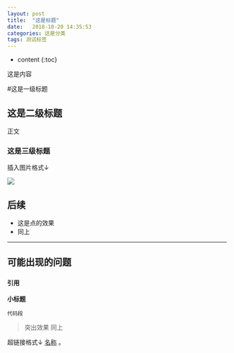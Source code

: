 ```yaml
---
layout: post 
title:  "这是标题"
date:   2018-10-20 14:35:53
categories: 这是分类
tags: 测试标签
---
```


* content
{:toc}

这是内容



#这是一级标题

## 这是二级标题

正文

### 这是三级标题

插入图片格式↓

![](url)



## 后续

*  这是点的效果
*  同上

---

## 可能出现的问题

### `引用`

**小标题**

```
代码段
```



>突出效果
>同上


超链接格式↓
[名称](url) 。
